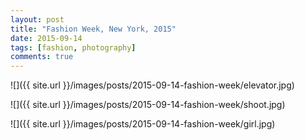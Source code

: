 ```yaml
---
layout: post
title: "Fashion Week, New York, 2015"
date: 2015-09-14
tags: [fashion, photography]
comments: true
---
```

![]({{ site.url }}/images/posts/2015-09-14-fashion-week/elevator.jpg)

![]({{ site.url }}/images/posts/2015-09-14-fashion-week/shoot.jpg)

![]({{ site.url }}/images/posts/2015-09-14-fashion-week/girl.jpg)


